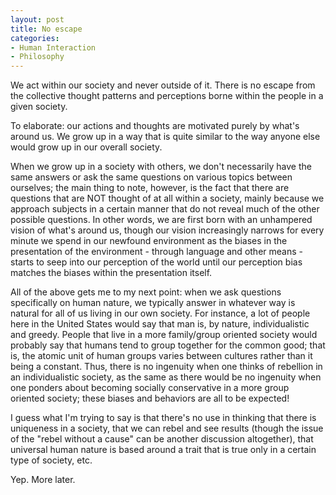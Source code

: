 ```yaml
--- 
layout: post
title: No escape
categories:
- Human Interaction
- Philosophy
---
```

We act within our society and never outside of it.  There is no escape from the collective thought patterns and perceptions borne within the people in a given society.

To elaborate: our actions and thoughts are motivated purely by what's around us.  We grow up in a way that is quite similar to the way anyone else would grow up in our overall society.

When we grow up in a society with others, we don't necessarily have the same answers or ask the same questions on various topics between ourselves; the main thing to note, however, is the fact that there are questions that are NOT thought of at all within a society, mainly because we approach subjects in a certain manner that do not reveal much of the other possible questions.  In other words, we are first born with an unhampered vision of what's around us, though our vision increasingly narrows for every minute we spend in our newfound environment as the biases in the presentation of the environment - through language and other means - starts to seep into our perception of the world until our perception bias matches the biases within the presentation itself.

All of the above gets me to my next point: when we ask questions specifically on human nature, we typically answer in whatever way is natural for all of us living in our own society.  For instance, a lot of people here in the United States would say that man is, by nature, individualistic and greedy.  People that live in a more family/group oriented society would probably say that humans tend to group together for the common good; that is, the atomic unit of human groups varies between cultures rather than it being a constant.  Thus, there is no ingenuity when one thinks of rebellion in an individualistic society, as the same as there would be no ingenuity when one ponders about becoming socially conservative in a more group oriented society; these biases and behaviors are all to be expected!

I guess what I'm trying to say is that there's no use in thinking that there is uniqueness in a society, that we can rebel and see results (though the issue of the "rebel without a cause" can be another discussion altogether), that universal human nature is based around a trait that is true only in a certain type of society, etc.

Yep.  More later.
